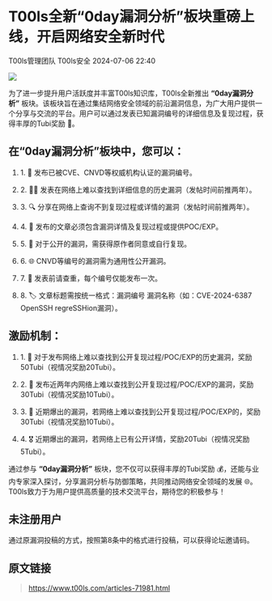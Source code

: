 #  T00ls全新“0day漏洞分析”板块重磅上线，开启网络安全新时代   
T00ls管理团队  T00ls安全   2024-07-06 22:40  
  
![](https://mmbiz.qpic.cn/mmbiz_png/xkB4mPD62nMCKeA10SL6JHkjs8JkYMamSscjSUMfS2rjeNlde9jsqRibqqPibC72FN0qRHQHbzs6AJ3378dIgw3A/640?wx_fmt=png&from=appmsg "")  
  
  
为了进一步提升用户活跃度并丰富T00ls知识库，T00ls全新推出 **“0day漏洞分析”** 板块。该板块旨在通过集结网络安全领域的前沿漏洞信息，为广大用户提供一个分享与交流的平台。用户可以通过发表已知漏洞编号的详细信息及复现过程，获得丰厚的Tubi奖励 🎉。  
## 在“0day漏洞分析”板块中，您可以：  
1. 1. 📝 发布已被CVE、CNVD等权威机构认证的漏洞编号。  
  
1. 2. 🕵️‍♂️ 发表在网络上难以查找到详细信息的历史漏洞（发帖时间前推两年）。  
  
1. 3. 🔍 分享在网络上查询不到复现过程或详情的漏洞（发帖时间前推两年）。  
  
1. 4. 📜 发布的文章必须包含漏洞详情及复现过程或提供POC/EXP。  
  
1. 5. 📜 对于公开的漏洞，需获得原作者同意或自行复现。  
  
1. 6. 🌐 CNVD等编号的漏洞需为通用性公开漏洞。  
  
1. 7. 🔄 发表前请查重，每个编号仅能发布一次。  
  
1. 8. 🏷️ 文章标题需按统一格式：漏洞编号 漏洞名称（如：CVE-2024-6387 OpenSSH regreSSHion漏洞）。  
  
## 激励机制：  
1. 1. 🥇 对于发布网络上难以查找到公开复现过程/POC/EXP的历史漏洞，奖励50Tubi（视情况奖励20Tubi）。  
  
1. 2. 🥈 发布近两年内网络上难以查找到公开复现过程/POC/EXP的漏洞，奖励30Tubi（视情况奖励10Tubi）。  
  
1. 3. 🥉 近期爆出的漏洞，若网络上难以查找到公开复现过程/POC/EXP的，奖励30Tubi（视情况奖励10Tubi）。  
  
1. 4. 🎖️ 近期爆出的漏洞，若网络上已有公开详情，奖励20Tubi（视情况奖励5Tubi）。  
  
通过参与 **“0day漏洞分析”** 板块，您不仅可以获得丰厚的Tubi奖励 💰，还能与业内专家深入探讨，分享漏洞分析与防御策略，共同推动网络安全领域的发展 🌐。T00ls致力于为用户提供高质量的技术交流平台，期待您的积极参与！  
## 未注册用户  
  
通过原漏洞投稿的方式，按照第8条中的格式进行投稿，可以获得论坛邀请码。  
## 原文链接  
> https://www.t00ls.com/articles-71981.html  
  
  
  
